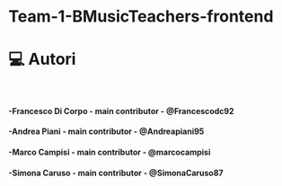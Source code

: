 # Team-1-BMusicTeachers-frontend

<h1 align="left">💻 Autori</h1>

<br>

<h4>-Francesco Di Corpo - main contributor - @Francescodc92</h4>
<h4>-Andrea Piani - main contributor - @Andreapiani95</h4>
<h4>-Marco Campisi - main contributor - @marcocampisi</h4>
<h4>-Simona Caruso - main contributor - @SimonaCaruso87</h4>


